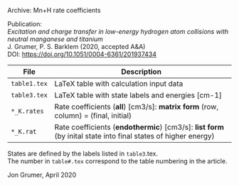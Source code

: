 Archive: Mn+H rate coefficients  

Publication:   
*Excitation and charge transfer in low-energy hydrogen atom collisions with neutral manganese and titanium*  
J. Grumer, P. S. Barklem (2020, accepted A&A)  
DOI: https://doi.org/10.1051/0004-6361/201937434

File         | Description
-------------|--------------------------------------------------------------------------------------------------------
`table1.tex` | LaTeX table with calculation input data
`table3.tex` | LaTeX table with state labels and energies [cm-1]
`*_K.rates`  | Rate coefficients (**all**) [cm3/s]: **matrix form** (row, column) = (final, initial)
`*_K.rat`    | Rate coefficients (**endothermic**) [cm3/s]: **list form** (by inital state into final states of higher energy)

States are defined by the labels listed in `table3`.tex.  
The number in `table#.tex` correspond to the table numbering in the article.

Jon Grumer, April 2020

